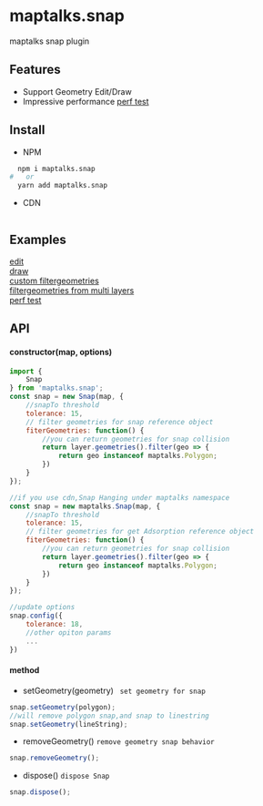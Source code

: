 # maptalks.snap

maptalks snap plugin

## Features

* Support Geometry Edit/Draw
* Impressive performance  [perf test](https://maptalks.github.io/maptalks.snap/test/perf.html)

## Install

* NPM

```sh
  npm i maptalks.snap
#   or
  yarn add maptalks.snap
```

* CDN

```html

```

## Examples

 [edit](https://maptalks.github.io/maptalks.snap/test/index.html)<br>
 [draw](https://maptalks.github.io/maptalks.snap/test/draw.html)<br>
 [custom filtergeometries](https://maptalks.github.io/maptalks.snap/test/filtergeometries.html)<br>
 [filtergeometries from multi layers](https://maptalks.github.io/maptalks.snap/test/multilayerfilter.html)<br>
 [perf test](https://maptalks.github.io/maptalks.snap/test/perf.html)

 ## API

#### constructor(map, options)

   

```js
import {
    Snap
} from 'maptalks.snap';
const snap = new Snap(map, {
    //snapTo threshold
    tolerance: 15,
    // filter geometries for snap reference object
    fiterGeometries: function() {
        //you can return geometries for snap collision
        return layer.geometries().filter(geo => {
            return geo instanceof maptalks.Polygon;
        })
    }
});

//if you use cdn,Snap Hanging under maptalks namespace
const snap = new maptalks.Snap(map, {
    //snapTo threshold
    tolerance: 15,
    // filter geometries for get Adsorption reference object
    fiterGeometries: function() {
        //you can return geometries for snap collision
        return layer.geometries().filter(geo => {
            return geo instanceof maptalks.Polygon;
        })
    }
});

//update options
snap.config({
    tolerance: 18,
    //other opiton params
    ...
})
```

  

#### method

  + setGeometry(geometry) ` set geometry for snap`  
  

```js
snap.setGeometry(polygon);
//will remove polygon snap,and snap to linestring
snap.setGeometry(lineString);
```

  + removeGeometry() `remove geometry snap behavior`
  

```js
snap.removeGeometry();
```

  + dispose() `dispose Snap`

```js
snap.dispose();
```
